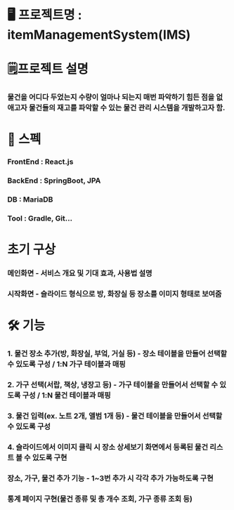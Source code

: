 # 🖥️ 프로젝트명 : itemManagementSystem(IMS)

# 🗒️프로젝트 설명 
### 물건을 어디다 두었는지 수량이 얼마나 되는지 매번 파악하기 힘든 점을 없애고자 물건들의 재고를 파악할 수 있는 물건 관리 시스템을 개발하고자 함.

# 📢 스펙
### FrontEnd : React.js
### BackEnd : SpringBoot, JPA
### DB : MariaDB
### Tool : Gradle, Git...

# 초기 구상
### 메인화면 - 서비스 개요 및 기대 효과, 사용법 설명
### 시작화면 - 슬라이드 형식으로 방, 화장실 등 장소를 이미지 형태로 보여줌
# 🛠 기능 
###  1. 물건 장소 추가(방, 화장실, 부엌, 거실 등) - 장소 테이블을 만들어 선택할 수 있도록 구성 / 1:N 가구 테이블과 매핑
###  2. 가구 선택(서랍, 책상, 냉장고 등) - 가구 테이블을 만들어서 선택할 수 있도록 구성 / 1:N 물건 테이블과 매핑
###  3. 물건 입력(ex. 노트 2개, 앨범 1개 등) - 물건 테이블을 만들어서 선택할 수 있도록 구성 
###  4. 슬라이드에서 이미지 클릭 시 장소 상세보기 화면에서 등록된 물건 리스트 볼 수 있도록 구현
###  장소, 가구, 물건 추가 기능 - 1~3번 추가 시 각각 추가 가능하도록 구현
###  통계 페이지 구현(물건 종류 및 총 개수 조회, 가구 종류 조회 등)
